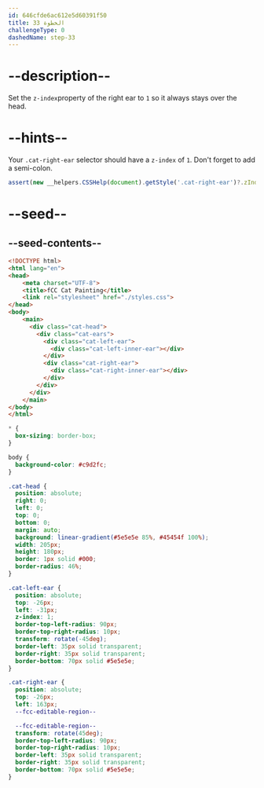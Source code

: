 ```yaml
---
id: 646cfde6ac612e5d60391f50
title: الخطوة 33
challengeType: 0
dashedName: step-33
---
```


# --description--

Set the `z-index`property of the right ear to `1` so it always stays over the head.

# --hints--

Your `.cat-right-ear` selector should have a `z-index` of `1`. Don't forget to add a semi-colon.

```js
assert(new __helpers.CSSHelp(document).getStyle('.cat-right-ear')?.zIndex === '1')
```

# --seed--

## --seed-contents--

```html
<!DOCTYPE html>
<html lang="en">
<head>
    <meta charset="UTF-8">
    <title>fCC Cat Painting</title>
    <link rel="stylesheet" href="./styles.css">
</head>
<body>
    <main>
      <div class="cat-head">
        <div class="cat-ears">
          <div class="cat-left-ear">
            <div class="cat-left-inner-ear"></div>
          </div>
          <div class="cat-right-ear">
            <div class="cat-right-inner-ear"></div>
          </div>
        </div>
      </div>
    </main>
</body>
</html>
```

```css
* {
  box-sizing: border-box;
}

body {
  background-color: #c9d2fc;
}

.cat-head {
  position: absolute;
  right: 0;
  left: 0;
  top: 0;
  bottom: 0;
  margin: auto;
  background: linear-gradient(#5e5e5e 85%, #45454f 100%);
  width: 205px;
  height: 180px;
  border: 1px solid #000;
  border-radius: 46%;
}

.cat-left-ear {
  position: absolute;
  top: -26px;
  left: -31px;
  z-index: 1;
  border-top-left-radius: 90px;
  border-top-right-radius: 10px;
  transform: rotate(-45deg);
  border-left: 35px solid transparent;
  border-right: 35px solid transparent;
  border-bottom: 70px solid #5e5e5e;
}

.cat-right-ear {
  position: absolute;
  top: -26px;
  left: 163px;
  --fcc-editable-region--

  --fcc-editable-region--
  transform: rotate(45deg);
  border-top-left-radius: 90px;
  border-top-right-radius: 10px;
  border-left: 35px solid transparent;
  border-right: 35px solid transparent;
  border-bottom: 70px solid #5e5e5e;
}
```
